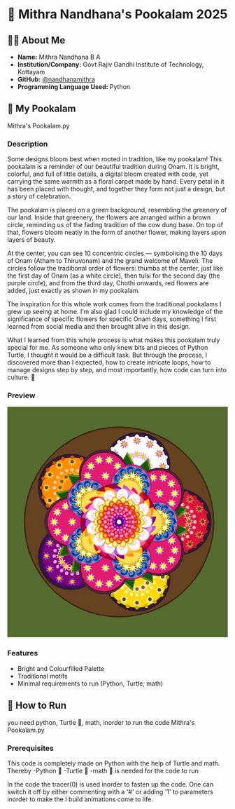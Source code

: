  # 🪷 Mithra Nandhana's Pookalam 2025

## 👨‍💻 About Me
- **Name:** Mithra Nandhana B A 
- **Institution/Company:** Govt Rajiv Gandhi Institute of Technology, Kottayam 
- **GitHub:** [@nandhanamithra](https://github.com/nandhanamithra)
- **Programming Language Used:** Python 

## 🎨 My Pookalam
Mithra's Pookalam.py

### Description
Some designs bloom best when rooted in tradition, like my pookalam! 
This pookalam is a reminder of our beautiful tradition during Onam.
It is bright, colorful, and full of little details, a digital bloom created with code, yet carrying the same warmth as a floral carpet made by hand. Every petal in it has been placed with thought, and together they form not just a design, but a story of celebration.

The pookalam is placed on a green background, resembling the greenery of our land. Inside that greenery, the flowers are arranged within a brown circle, reminding us of the fading tradition of the cow dung base. On top of that, flowers bloom neatly in the form of another flower, making layers upon layers of beauty.

At the center, you can see 10 concentric circles — symbolising the 10 days of Onam (Atham to Thiruvonam) and the grand welcome of Maveli. The circles follow the traditional order of flowers: thumba at the center, just like the first day of Onam (as a white circle), then tulsi for the second day (the purple circle), and from the third day, Chothi onwards, red flowers are added,  just exactly as shown in my pookalam.

The inspiration for this whole work comes from the traditional pookalams I grew up seeing at home. I’m also glad I could include my knowledge of the significance of specific flowers for specific Onam days, something I first learned from social media and then brought alive in this design.

What I learned from this whole process is what makes this pookalam truly special for me. As someone who only knew bits and pieces of Python Turtle, I thought it would be a difficult task. But through the process, I discovered more than I expected, how to create intricate loops, how to manage designs step by step, and most importantly, how code can turn into culture. 🌺

### Preview
![Mithra's Pookalam](https://github.com/nandhanamithra/Mithra-Nandhana-Pookalam/blob/main/Mithra's%20pookalam.jpg)

### Features
- Bright and Colourfilled Palette
- Traditional motifs
- Minimal requirements to run (Python, Turtle, math)

## 🚀 How to Run 
you need python, Turtle 🐢, math, inorder to run the code 
Mithra's Pookalam.py

### Prerequisites
This code is completely made on Python with the help of Turtle and math. Thereby 
-Python 🐍
-Turtle  🐢
-math 🧮 is needed for the code to run

In the code the tracer(0) is used inorder to fasten up the code. One can switch it off by either commenting with a '#' or adding '1' to parameters inorder to make the I build animations come to life.
```bash

